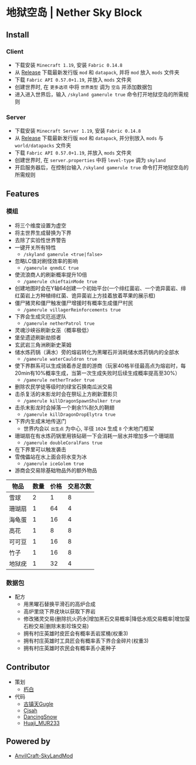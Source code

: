 # 地狱空岛 | Nether Sky Block
## Install
### Client
* 下载安装 `Minecraft 1.19`, 安装 `Fabric 0.14.8`
* 从 [Release](https://github.com/XXiuBai/Nether_Sky_Block/releases/latest) 下载最新发行版 `mod` 和 `datapack`, 并将 `mod` 放入 `mods` 文件夹
* 下载 `Fabric API 0.57.0+1.19`, 并放入 `mods` 文件夹
* 创建世界时, 在 `更多选项` 中将 `世界类型` 调为 `空岛` 并添加数据包
* 进入进入世界后，输入 `/skyland gamerule true` 命令打开地狱空岛的所需规则
### Server
* 下载安装 `Minecraft Server 1.19`, 安装 `Fabric 0.14.8`
* 从 [Release](https://github.com/XXiuBai/Nether_Sky_Block/releases/latest) 下载最新发行版 `mod` 和 `datapack`, 并分别放入 `mods` 与 `world/datapacks` 文件夹
* 下载 `Fabric API 0.57.0+1.19`, 并放入 `mods` 文件夹
* 创建世界时, 在 `server.properties` 中将 `level-type` 调为 `skyland`
* 开启服务器后，在控制台输入 `/skyland gamerule true` 命令打开地狱空岛的所需规则
## Features
### 模组
  - 将三个维度设置为虚空
  - 将主世界生成替换为下界
  - 去除了实验性世界警告
  - 一键开关所有特性
    - `/skyland gamerule <true|false>`
  - 忽略LC值对刷怪效率的影响
    - `/gamerule qnmdLC true`
  - 使流浪商人的刷新概率提升10倍
    - `/gamerule chieftainMode true`
  - 创建地图时会在Y轴64创建一个初始平台(一个绯红菌岩、一个诡异菌岩、绯红菌岩上方种植绯红菌、诡异菌岩上方挂着放着苹果的展示框)
  - 僵尸猪灵和僵尸触发僵尸增援时有概率生成僵尸村民 
    - `/gamerule villagerReinforcements true`
  - 下界会生成灾厄巡逻队 
    - `/gamerule netherPatrol true`
  - 灵魂沙峡谷刷新女巫（概率极低）
  - 堡垒遗迹刷新劫掠者
  - 玄武岩三角洲刷新史莱姆
  - 储水炼药锅（满水）旁的熔岩转化为黑曜石并消耗储水炼药锅内的全部水
    - `/gamerule waterCauldron true`
  - 使下界群系可以生成骑着赤足兽的游商（玩家40格半径最高点为熔岩时，每20min有10%概率生成，当第一次生成失败时后续生成概率提高至30%）
    - `/gamerule netherTrader true`
  - 删除农民学徒等级时的绿宝石换南瓜派交易
  - 击杀复活的末影龙时会在祭坛上方刷新潜影贝
    - `/gamerule killDragonSpawnShulker true`
  - 击杀末影龙时会掉落一个剩余1%耐久的鞘翅
    - `/gamerule killDragonDropElytra true`
  - 下界内生成末地传送门
    - 世界内会以 `出生点` 为中心, 半径 `1024` 生成 `8` 个末地门框架 
  - 珊瑚扇在有水炼药锅里用铁砧砸一下会消耗一层水并增加多一个珊瑚扇
    - `/gamerule doubleCoralFans true`
  - 在下界里可以触发袭击
  - 雪傀儡站在水上面会将水变为冰
    - `/gamerule iceGolem true`
  - 游商会交易除基础物品外的额外物品
  
| **物品** | **数量** | **价格** | **交易次数** |
|--------|--------|--------|----------|
| 雪球     | 2      | 1      | 8        |
| 珊瑚扇    | 1      | 64     | 4        |
| 海龟蛋    | 1      | 16     | 4        |
| 高花     | 1      | 8      | 8        |
| 可可豆    | 1      | 16     | 8        |
| 竹子     | 1      | 16     | 8        |
| 地狱疣    | 1      | 32     | 4        |


  
### 数据包
  - 配方
    - 用黑曜石替换平滑石的高炉合成
    - 高炉里烧下界疣块以获取下界岩
    - 修改猪灵交易(删除抗火药水|增加黑石交易概率|降低水瓶交易概率|增加萤石粉交易|删除末影珍珠交易)
    - 拥有村庄英雄时皮匠会有概率丢岩浆桶(权重3)
    - 拥有村庄英雄时工具匠会有概率丢下界合金碎片(权重3)
    - 拥有村庄英雄时农民会有概率丢小麦种子
    

## Contributor
* 策划
  * [朽白](https://space.bilibili.com/178682437)
* 代码
  * [古镇天Gugle](https://space.bilibili.com/19822751)
  * [Cjsah](https://space.bilibili.com/19170004)
  * [DancingSnow](https://space.bilibili.com/302121711)
  * [Huaji_MUR233](https://space.bilibili.com/434118309)

## Powered by
* [AnvilCraft-SkyLandMod](https://github.com/Dubhe-Studio/AnvilCraft-SkyLandMod)
